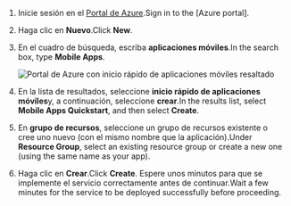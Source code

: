 1. <span data-ttu-id="e49aa-101">Inicie sesión en el [Portal de Azure].</span><span class="sxs-lookup"><span data-stu-id="e49aa-101">Sign in to the [Azure portal].</span></span>

2. <span data-ttu-id="e49aa-102">Haga clic en **Nuevo**.</span><span class="sxs-lookup"><span data-stu-id="e49aa-102">Click **New**.</span></span>

3. <span data-ttu-id="e49aa-103">En el cuadro de búsqueda, escriba **aplicaciones móviles**.</span><span class="sxs-lookup"><span data-stu-id="e49aa-103">In the search box, type **Mobile Apps**.</span></span>

    ![Portal de Azure con inicio rápido de aplicaciones móviles resaltado][quickstart]

4. <span data-ttu-id="e49aa-105">En la lista de resultados, seleccione **inicio rápido de aplicaciones móviles**y, a continuación, seleccione **crear**.</span><span class="sxs-lookup"><span data-stu-id="e49aa-105">In the results list, select **Mobile Apps Quickstart**, and then select **Create**.</span></span>
 
5. <span data-ttu-id="e49aa-106">En **grupo de recursos**, seleccione un grupo de recursos existente o cree uno nuevo (con el mismo nombre que la aplicación).</span><span class="sxs-lookup"><span data-stu-id="e49aa-106">Under **Resource Group**, select an existing resource group or create a new one (using the same name as your app).</span></span>

6. <span data-ttu-id="e49aa-107">Haga clic en **Crear**.</span><span class="sxs-lookup"><span data-stu-id="e49aa-107">Click **Create**.</span></span> <span data-ttu-id="e49aa-108">Espere unos minutos para que se implemente el servicio correctamente antes de continuar.</span><span class="sxs-lookup"><span data-stu-id="e49aa-108">Wait a few minutes for the service to be deployed successfully before proceeding.</span></span>

<!-- Images. -->
[quickstart]: ./media/app-service-mobile-dotnet-backend-create-new-service/search-mobile-apps-quickstart.png

<!-- URLs. -->
[Portal de Azure]: https://portal.azure.com/
